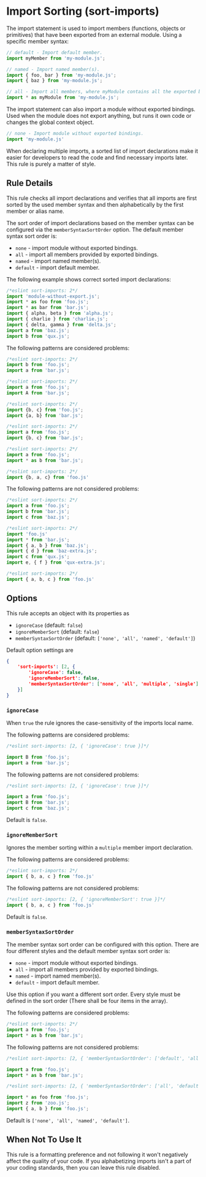# Import Sorting (sort-imports)

The import statement is used to import members (functions, objects or primitives) that have been exported from an external module. Using a specific member syntax:

```js
// default - Import default member.
import myMember from 'my-module.js';

// named - Import named member(s).
import { foo, bar } from 'my-module.js';
import { baz } from 'my-module.js';

// all - Import all members, where myModule contains all the exported bindings.
import * as myModule from 'my-module.js';
```

The import statement can also import a module without exported bindings. Used when the module does not export anything, but runs it own code or changes the global context object.

```js
// none - Import module without exported bindings.
import 'my-module.js'
```

When declaring multiple imports, a sorted list of import declarations make it easier for developers to read the code and find necessary imports later. This rule is purely a matter of style.


## Rule Details

This rule checks all import declarations and verifies that all imports are first sorted by the used member syntax and then alphabetically by the first member or alias name.

The sort order of import declarations based on the member syntax can be configured via the `memberSyntaxSortOrder` option.
The default member syntax sort order is:

- `none` - import module without exported bindings.
- `all` - import all members provided by exported bindings.
- `named` - import named member(s).
- `default` - import default member.

The following example shows correct sorted import declarations:

```js
/*eslint sort-imports: 2*/
import 'module-without-export.js';
import * as foo from 'foo.js';
import * as bar from 'bar.js';
import { alpha, beta } from 'alpha.js';
import { charlie } from 'charlie.js';
import { delta, gamma } from 'delta.js';
import a from 'baz.js';
import b from 'qux.js';
```

The following patterns are considered problems:

```js
/*eslint sort-imports: 2*/
import b from 'foo.js';
import a from 'bar.js';

/*eslint sort-imports: 2*/
import a from 'foo.js';
import A from 'bar.js';

/*eslint sort-imports: 2*/
import {b, c} from 'foo.js';
import {a, b} from 'bar.js';

/*eslint sort-imports: 2*/
import a from 'foo.js';
import {b, c} from 'bar.js';

/*eslint sort-imports: 2*/
import a from 'foo.js';
import * as b from 'bar.js';

/*eslint sort-imports: 2*/
import {b, a, c} from 'foo.js'
```

The following patterns are not considered problems:

```js
/*eslint sort-imports: 2*/
import a from 'foo.js';
import b from 'bar.js';
import c from 'baz.js';

/*eslint sort-imports: 2*/
import 'foo.js'
import * from 'bar.js';
import { a, b } from 'baz.js';
import { d } from 'baz-extra.js';
import c from 'qux.js';
import e, { f } from 'qux-extra.js';

/*eslint sort-imports: 2*/
import { a, b, c } from 'foo.js'
```


## Options

This rule accepts an object with its properties as

- `ignoreCase` (default: `false`)
- `ignoreMemberSort` (default: `false`)
- `memberSyntaxSortOrder` (default: `['none', 'all', 'named', 'default']`)

Default option settings are

```json
{
    'sort-imports': [2, {
        'ignoreCase': false,
        'ignoreMemberSort': false,
        'memberSyntaxSortOrder': ['none', 'all', 'multiple', 'single']
    }]
}
```

### `ignoreCase`

When `true` the rule ignores the case-sensitivity of the imports local name.

The following patterns are considered problems:

```js
/*eslint sort-imports: [2, { 'ignoreCase': true }]*/

import B from 'foo.js';
import a from 'bar.js';
```

The following patterns are not considered problems:

```js
/*eslint sort-imports: [2, { 'ignoreCase': true }]*/

import a from 'foo.js';
import B from 'bar.js';
import c from 'baz.js';
```

Default is `false`.

### `ignoreMemberSort`

Ignores the member sorting within a `multiple` member import declaration.

The following patterns are considered problems:

```js
/*eslint sort-imports: 2*/
import { b, a, c } from 'foo.js'
```

The following patterns are not considered problems:

```js
/*eslint sort-imports: [2, { 'ignoreMemberSort': true }]*/
import { b, a, c } from 'foo.js'
```

Default is `false`.

### `memberSyntaxSortOrder`

The member syntax sort order can be configured with this option. There are four different styles and the default member syntax sort order is:

- `none` - import module without exported bindings.
- `all` - import all members provided by exported bindings.
- `named` - import named member(s).
- `default` - import default member.

Use this option if you want a different sort order. Every style must be defined in the sort order (There shall be four items in the array).

The following patterns are considered problems:

```js
/*eslint sort-imports: 2*/
import a from 'foo.js';
import * as b from 'bar.js';
```

The following patterns are not considered problems:

```js
/*eslint sort-imports: [2, { 'memberSyntaxSortOrder': ['default', 'all', 'named', 'none'] }]*/

import a from 'foo.js';
import * as b from 'bar.js';

/*eslint sort-imports: [2, { 'memberSyntaxSortOrder': ['all', 'default', 'named', 'none'] }]*/

import * as foo from 'foo.js';
import z from 'zoo.js';
import { a, b } from 'foo.js';

```

Default is `['none', 'all', 'named', 'default']`.

## When Not To Use It

This rule is a formatting preference and not following it won't negatively affect the quality of your code. If you alphabetizing imports isn't a part of your coding standards, then you can leave this rule disabled.
